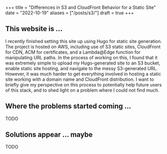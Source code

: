 +++
title = "Differences in S3 and CloudFront Behavior for a Static Site"
date = "2022-10-19"
aliases = ["/posts/s3/"]
draft = true
+++

## This website is ...

I recently finished setting this site up using Hugo for static site generation. The project is hosted on AWS, including use of S3 static sites, CloudFront for CDN, ACM for certificates, and a Lambda@Edge function for manipulating URL paths. In the process of working on this, I found that it was extremely simple to upload my Hugo-generated site to an S3 bucket, enable static site hosting, and navigate to the messy S3-generated URL. However, it was much harder to get everything involved in hosting a static site working with a domain name and CloudFront distribution. I want to briefly give my perspective on this process to potentially help future users of this stack, and to shed light on a problem where I could not find much.

## Where the problems started coming ...

TODO

## Solutions appear ... maybe

TODO
